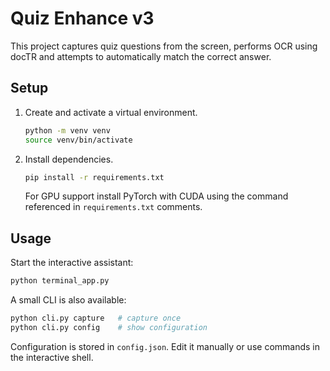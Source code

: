 # Quiz Enhance v3

This project captures quiz questions from the screen, performs OCR using docTR and attempts to automatically match the correct answer.

## Setup

1. Create and activate a virtual environment.
   ```bash
   python -m venv venv
   source venv/bin/activate
   ```
2. Install dependencies.
   ```bash
   pip install -r requirements.txt
   ```
   For GPU support install PyTorch with CUDA using the command referenced in `requirements.txt` comments.

## Usage

Start the interactive assistant:
```bash
python terminal_app.py
```

A small CLI is also available:
```bash
python cli.py capture   # capture once
python cli.py config    # show configuration
```

Configuration is stored in `config.json`. Edit it manually or use commands in the interactive shell.

